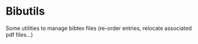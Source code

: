Bibutils
========

Some utilities to manage bibtex files (re-order entries, relocate associated pdf files...)
